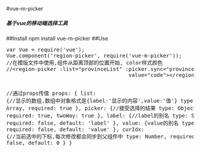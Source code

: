 #vue-m-picker
 <h5>基于vue的移动端选择工具</h5>
##Install
npm install vue-m-picker
##Use
<pre>
var Vue = require('vue');
Vue.component('region-picker', require('vue-m-picker'));
//在模版文件中使用,组件从距离顶部的位置开始, color样式颜色
//&lt;region-picker :list="provinceList" :picker.sync="province" :cur-idx.sync="provinceIdx" label="name"
                                       value="code">&lt;/region-picker>

//通过props传值
props: {
    list: {//显示的数组,数组中对象格式是{label:'显示的内容',value:'值'}
        type: Array,
        required: true
    },
    picker: {//接受选择的结果
        type: Object,
        required: true,
        twoWay: true
    },
    label: {//label的别名
        type: String,
        required: false,
        default: 'label'
    },
    value: {value的别名
        type: String,
        required: false,
        default: 'value'
    },
    curIdx: {//当前选中的下标,每次修改都会同步到父组件中
        type: Number,
        required: false,
        default: 0
    }
}
</pre>